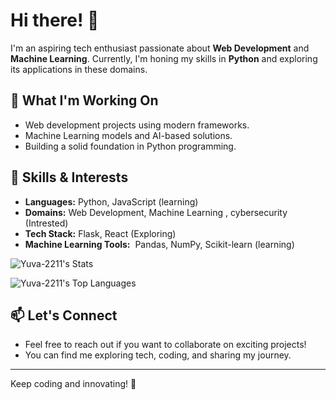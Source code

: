 # Hi there! 👋

I'm an aspiring tech enthusiast passionate about **Web Development** and **Machine Learning**. Currently, I'm honing my skills in **Python** and exploring its applications in these domains.

## 🔭 What I'm Working On

- Web development projects using modern frameworks.
- Machine Learning models and AI-based solutions.
- Building a solid foundation in Python programming.

## 🚀 Skills & Interests

- **Languages:** Python, JavaScript (learning)
- **Domains:** Web Development, Machine Learning , cybersecurity (Intrested)
- **Tech Stack:** Flask, React (Exploring)
- **Machine Learning Tools:**  Pandas, NumPy, Scikit-learn (learning)


![Yuva-2211's Stats](https://github-readme-stats.vercel.app/api?username=Yuva-2211&theme=tokyonight&show_icons=true&hide_border=true&count_private=true)


![Yuva-2211's Top Languages](https://github-readme-stats.vercel.app/api/top-langs/?username=Yuva-2211&theme=tokyonight&show_icons=true&hide_border=true&layout=compact)

## 📫 Let's Connect

- Feel free to reach out if you want to collaborate on exciting projects!
- You can find me exploring tech, coding, and sharing my journey.

---

Keep coding and innovating! 🚀

